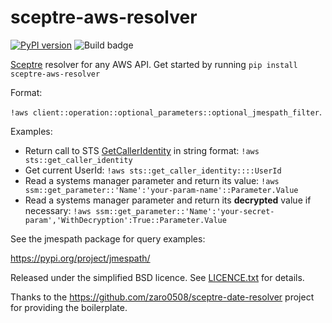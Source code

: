 
# sceptre-aws-resolver
[![PyPI version](https://badge.fury.io/py/sceptre-aws-resolver.svg)](https://badge.fury.io/py/sceptre-aws-resolver)
![Build badge](https://codebuild.us-east-1.amazonaws.com/badges?uuid=eyJlbmNyeXB0ZWREYXRhIjoiNlZwTFptVGM4ZTB3NTY0SkZNb2xyMWVac2JLR3IwOVpJTWtLblVCR2NXNGJZbHREdUh4M0NGTWlKV3M3cHk1Q2pXbEJ6eFVYM3ZVN0JxUVZPRUtUN1AwPSIsIml2UGFyYW1ldGVyU3BlYyI6IjluZVpUK1c0MmVCbEFHZXgiLCJtYXRlcmlhbFNldFNlcmlhbCI6MX0%3D&branch=master)

[Sceptre](https://github.com/cloudreach/sceptre) resolver for any AWS API.
Get started by running `pip install sceptre-aws-resolver`

Format: 

`!aws client::operation::optional_parameters::optional_jmespath_filter`.

Examples:
- Return call to STS [GetCallerIdentity](https://docs.aws.amazon.com/STS/latest/APIReference/API_GetCallerIdentity.html) in string format: `!aws sts::get_caller_identity`
- Get current UserId: `!aws sts::get_caller_identity::::UserId`
- Read a systems manager parameter and return its value: `!aws ssm::get_parameter::'Name':'your-param-name'::Parameter.Value`
- Read a systems manager parameter and return its **decrypted** value if necessary: `!aws ssm::get_parameter::'Name':'your-secret-param','WithDecryption':True::Parameter.Value`

See the jmespath package for query examples:

https://pypi.org/project/jmespath/

Released under the simplified BSD licence. See [LICENCE.txt](LICENCE.txt) for details.

Thanks to the https://github.com/zaro0508/sceptre-date-resolver project for providing the boilerplate.
